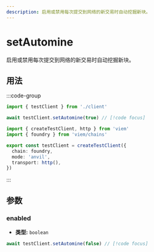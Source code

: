 ```yaml
---
description: 启用或禁用每次提交到网络的新交易时自动挖掘新块。
---
```


# setAutomine

启用或禁用每次提交到网络的新交易时自动挖掘新块。

## 用法

:::code-group

```ts [example.ts]
import { testClient } from './client'

await testClient.setAutomine(true) // [!code focus]
```

```ts [client.ts]
import { createTestClient, http } from 'viem'
import { foundry } from 'viem/chains'

export const testClient = createTestClient({
  chain: foundry,
  mode: 'anvil',
  transport: http(), 
})
```

:::

## 参数

### enabled

- **类型:** `boolean`

```ts
await testClient.setAutomine(false) // [!code focus]
```